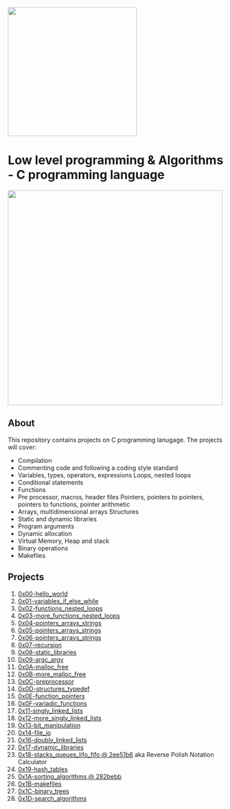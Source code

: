 <img src="https://www.holbertonschool.com/assets/holberton-logo-1cc451260ca3cd297def53f2250a9794810667c7ca7b5fa5879a569a457bf16f.png" width="300">

# Low level programming & Algorithms - C programming language

<img src="https://s3.amazonaws.com/intranet-projects-files/holbertonschool-low_level_programming/212/cisfun.jpg" width="500">

## About
This repository contains projects on C programming lanugage. The projects will cover:
- Compilation
- Commenting code and following a coding style standard
- Variables, types, operators, expressions Loops, nested loops
- Conditional statements
- Functions
- Pre processor, macros, header files Pointers, pointers to pointers, pointers to functions, pointer arithmetic
- Arrays, multidimensional arrays Structures
- Static and dynamic libraries
- Program arguments
- Dynamic allocation
- Virtual Memory, Heap and stack
- Binary operations
- Makefiles

## Projects
1. [0x00-hello_world](./0x00-hello_world)
2. [0x01-variables_if_else_while](./0x01-variables_if_else_while)
3. [0x02-functions_nested_loops](./0x02-functions_nested_loops)
4. [0x03-more_functions_nested_loops](./0x03-more_functions_nested_loops)
5. [0x04-pointers_arrays_strings](./0x04-pointers_arrays_strings)
6. [0x05-pointers_arrays_strings](./0x05-pointers_arrays_strings)
7. [0x06-pointers_arrays_strings](./0x06-pointers_arrays_strings)
8. [0x07-recursion](./0x07-recursion)
9. [0x08-static_libraries](./0x08-static_libraries)
10. [0x09-argc_argv](./0x09-argc_argv)
11. [0x0A-malloc_free](./0x0A-malloc_free)
12. [0x0B-more_malloc_free](./0x0B-more_malloc_free)
13. [0x0C-preprocessor](./0x0C-preprocessor)
14. [0x0D-structures_typedef](./0x0D-structures_typedef)
15. [0x0E-function_pointers](./0x0E-function_pointers)
16. [0x0F-variadic_functions](./0x0F-variadic_functions)
17. [0x11-singly_linked_lists](./0x11-singly_linked_lists)
18. [0x12-more_singly_linked_lists](./0x12-more_singly_linked_lists)
19. [0x13-bit_manipulation](./0x13-bit_manipulation)
20. [0x14-file_io](./0x14-file_io)
21. [0x16-doubly_linked_lists](./0x16-doubly_linked_lists)
22. [0x17-dynamic_libraries](./0x17-dynamic_libraries)
23. [0x18-stacks_queues_lifo_fifo @ 2ee51b6](https://github.com/srinitude/monty) aka Reverse Polish Notation Calculator
24. [0x19-hash_tables](./0x19-hash_tables)
25. [0x1A-sorting_algorithms @ 282bebb](./https://github.com/birnbera/sorting_algorithms/tree/282bebb4e0f3a094ae31466b7d6a8727408f762b)
26. [0x1B-makefiles](./0x1B-makefiles)
27. [0x1C-binary_trees](./0x1C-binary_trees)
28. [0x1D-search_algorithms](./0x1D-search_algorithms)
